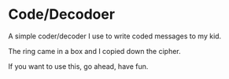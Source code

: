 # Code/Decodoer

A simple coder/decoder I use to write coded messages to my kid.

The ring came in a box and I copied down the cipher.

If you want to use this, go ahead, have fun.

